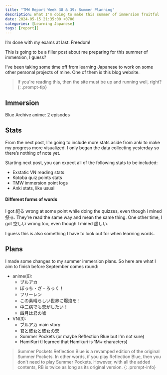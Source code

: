 ```yaml
---
title: "TMW Report Week 38 & 39: Summer Planning"
description: What I'm doing to make this summer of immersion fruitful
date: 2024-05-15 21:35:00 +0700
categories: [Learning Japanese]
tags: [report]]
---
```

I’m done with my exams at last. Freedom!

This is going to be a filler post about me preparing for this summer of immersion, I guess?

I’ve been taking some time off from learning Japanese to work on some other personal projects of mine. One of them is this blog website. 

> If you're reading this, then the site must be up and running well, right?
{: .prompt-tip}

## Immersion 
Blue Archive anime: 2 episodes
## Stats
From the next post, I’m going to include more stats aside from anki to make my progress more visualized. I only began the data collecting yesterday so there’s nothing of note yet.

Starting next post, you can expect all of the following stats to be included: 
- Exstatic VN reading stats
- Kotoba quiz points stats 
- TMW immersion point logs
- Anki stats, like usual

#### Different forms of words
I got 祀る wrong at some point while doing the quizzes, even though i mined 祭る. They’re read the same way and mean the same thing.
One other time, I got 空しい  wrong too, even though I mined 虚しい. 

I guess this is also something I have to look out for when learning words.
## Plans
I made some changes to my summer immersion plans. So here are what I aim to finish before September comes round:
- anime(6):
	-  ブルアカ
	-  ぼっち・ざ・ろっく！
	-  フリーレン
	-  この素晴らしい世界に爆焔を！
	-  中二病でも恋がしたい！
	-  四月は君の嘘
- VN(3):
	-  ブルアカ main story
	- 君と彼女と彼女の恋
	-  Summer Pockets (or maybe Reflection Blue but I'm not sure)
	-  ~~HamiKuri (I learned that Hamikuri is 1M+ characters)~~

> Summer Pockets Reflection Blue is a revamped edition of the original Summer Pockets. In other words, if you play Reflection Blue, then you don't need to play Summer Pockets. However, with all the added contents, RB is twice as long as its original version. 
{: .prompt-info}